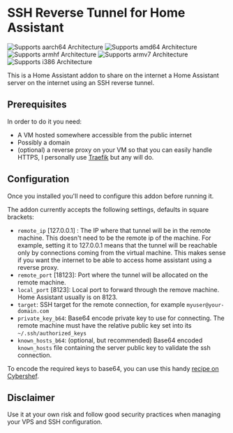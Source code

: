 # SSH Reverse Tunnel for Home Assistant

![Supports aarch64 Architecture][aarch64-shield]
![Supports amd64 Architecture][amd64-shield]
![Supports armhf Architecture][armhf-shield]
![Supports armv7 Architecture][armv7-shield]
![Supports i386 Architecture][i386-shield]

This is a Home Assistant addon to share on the internet a Home Assistant server on the internet using an SSH reverse tunnel.

## Prerequisites
In order to do it you need:

- A VM hosted somewhere accessible from the public internet
- Possibly a domain
- (optional) a reverse proxy on your VM so that you can easily handle HTTPS, I personally use [Traefik](https://traefik.io/traefik/) but any will do.

## Configuration

Once you installed you'll need to configure this addon before running it.

The addon currently accepts the following settings, defaults in square brackets:
- `remote_ip` [127.0.0.1] : The IP where that tunnel will be in the remote machine. This doesn't need to be the remote ip of the machine. For example, setting it to 127.0.0.1 means that the tunnel will be reachable only by connections coming from the virtual machine. This makes sense if you want the internet to be able to access home assistant using a reverse proxy. 
- `remote_port` [18123]: Port where the tunnel will be allocated on the remote machine.
- `local_port` [8123]: Local port to forward through the remove machine. Home Assistant usually is on 8123.
- `target`: SSH target for the remote connection, for example `myuser@your-domain.com`
- `private_key_b64`: Base64 encode private key to use for connecting. The remote machine must have the relative public key set into its `~/.ssh/authorized_keys` 
- `known_hosts_b64`: (optional, but recommended) Base64 encoded `known_hosts` file containing the server public key to validate the ssh connection.

To encode the required keys to base64, you can use this handy [recipe on Cybershef](https://gchq.github.io/CyberChef/#recipe=Find_/_Replace(%7B'option':'Extended%20(%5C%5Cn,%20%5C%5Ct,%20%5C%5Cx...)','string':'%5C%5Cr'%7D,'',true,false,true,false)To_Base64('A-Za-z0-9%2B/%3D')).

## Disclaimer

Use it at your own risk and follow good security practices when managing your VPS and SSH configuration.

[aarch64-shield]: https://img.shields.io/badge/aarch64-yes-green.svg
[amd64-shield]: https://img.shields.io/badge/amd64-yes-green.svg
[armhf-shield]: https://img.shields.io/badge/armhf-yes-green.svg
[armv7-shield]: https://img.shields.io/badge/armv7-yes-green.svg
[i386-shield]: https://img.shields.io/badge/i386-yes-green.svg
